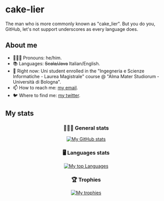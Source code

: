 # cake-lier
The man who is more commonly known as "cake_lier". But you do you, GitHub, let's not support underscores as every language does.

## About me

- 🧔🏻‍♂️ Pronouns: he/him.
- 📚 Languages: ~~Scala/Java~~ Italian/English.
- 🌱 Right now: Uni student enrolled in the "Ingegneria e Scienze Informatiche - Laurea Magistrale" course @ "Alma Mater Studiorum - Università di Bologna".
- 📫 How to reach me: [my email](mailto:matteo.castellucci@outlook.com).
- 🐦 Where to find me: [my twitter](https://twitter.com/cake_lier).

## My stats

<div align="center">

  ### 👨🏻‍💻 General stats

  [![My GitHub stats](https://github-readme-stats.vercel.app/api?username=cake-lier&show_icons=true&theme=monokai&count_private=true)](https://github.com/anuraghazra/github-readme-stats)
  
  ### 🖥️ Languages stats
  
  [![My top Languages](https://github-readme-stats.vercel.app/api/top-langs/?username=cake-lier&show_icons=true&theme=monokai&count_private=true&langs_count=6)](https://github.com/anuraghazra/github-readme-stats)
  
  ### 🏆 Trophies
  
  [![My trophies](https://github-profile-trophy.vercel.app/?username=cake-lier&theme=monokai&column=-1)](https://github.com/ryo-ma/github-profile-trophy)
  
</div>
